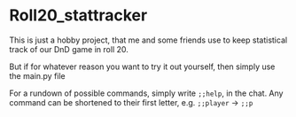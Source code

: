 # Roll20_stattracker
This is just a hobby project, that me and some friends use to keep statistical track of our DnD game in roll 20.

But if for whatever reason you want to try it out yourself, then simply use the main.py file

For a rundown of possible commands, simply write ```;;help```, in the chat.
Any command can be shortened to their first letter, e.g. ```;;player``` -> ```;;p``` 
